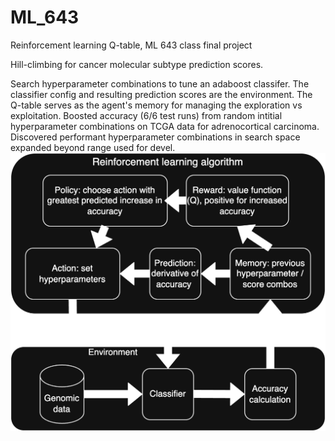 # ML_643
Reinforcement learning Q-table, ML 643 class final project  

Hill-climbing for cancer molecular subtype prediction scores.  

Search hyperparameter combinations to tune an adaboost classifer. The classifier config and resulting prediction scores are the environment. The Q-table serves as the agent's memory for managing the exploration vs exploitation. Boosted accuracy (6/6 test runs) from random intitial hyperparameter combinations on TCGA data for adrenocortical carcinoma. Discovered performant hyperparameter combinations in search space expanded beyond range used for devel.  
![RL environment schematic](README_images/RL_schematic-dark-trnsprnt.drawio.png)
